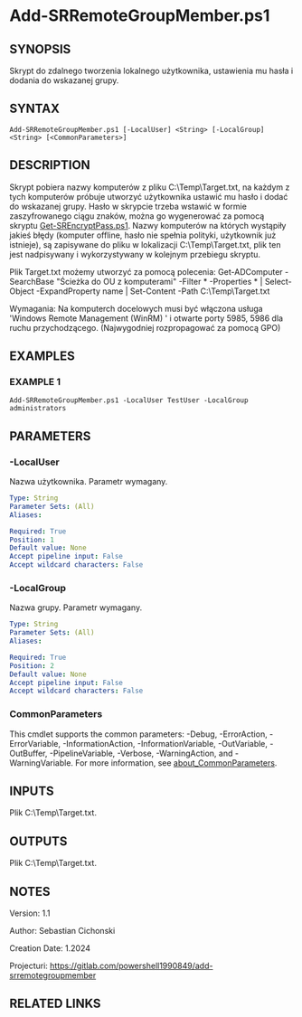
# Add-SRRemoteGroupMember.ps1

## SYNOPSIS
Skrypt do zdalnego tworzenia lokalnego użytkownika, ustawienia mu hasła i dodania do wskazanej grupy.

## SYNTAX

```
Add-SRRemoteGroupMember.ps1 [-LocalUser] <String> [-LocalGroup] <String> [<CommonParameters>]
```

## DESCRIPTION
Skrypt pobiera nazwy komputerów z pliku C:\Temp\Target.txt, na każdym z tych komputerów próbuje utworzyć użytkownika ustawić mu hasło i dodać do wskazanej grupy.
Hasło w skrypcie trzeba wstawić w formie zaszyfrowanego ciągu znaków, można go wygenerować za pomocą skryptu [Get-SREncryptPass.ps1](https://gitlab.com/powershell1990849/get-srencryptpass). 
Nazwy komputerów na których wystąpiły jakieś błędy (komputer offline, hasło nie spełnia polityki, użytkownik już istnieje), są zapisywane do pliku w lokalizacji C:\Temp\Target.txt,
plik ten jest nadpisywany i wykorzystywany w kolejnym przebiegu skryptu.

Plik Target.txt możemy utworzyć za pomocą polecenia: Get-ADComputer -SearchBase "Ścieżka do OU z komputerami" -Filter * -Properties * | Select-Object -ExpandProperty name | Set-Content -Path C:\Temp\Target.txt

Wymagania: Na komputerch docelowych musi być włączona usługa 'Windows Remote Management (WinRM) ' i otwarte porty 5985, 5986 dla ruchu przychodzącego.
(Najwygodniej rozpropagować za pomocą GPO)

## EXAMPLES

### EXAMPLE 1
```
Add-SRRemoteGroupMember.ps1 -LocalUser TestUser -LocalGroup administrators
```

## PARAMETERS

### -LocalUser
Nazwa użytkownika.
Parametr wymagany.

```yaml
Type: String
Parameter Sets: (All)
Aliases:

Required: True
Position: 1
Default value: None
Accept pipeline input: False
Accept wildcard characters: False
```

### -LocalGroup
Nazwa grupy.
Parametr wymagany.

```yaml
Type: String
Parameter Sets: (All)
Aliases:

Required: True
Position: 2
Default value: None
Accept pipeline input: False
Accept wildcard characters: False
```

### CommonParameters
This cmdlet supports the common parameters: -Debug, -ErrorAction, -ErrorVariable, -InformationAction, -InformationVariable, -OutVariable, -OutBuffer, -PipelineVariable, -Verbose, -WarningAction, and -WarningVariable. For more information, see [about_CommonParameters](http://go.microsoft.com/fwlink/?LinkID=113216).

## INPUTS

 Plik C:\Temp\Target.txt.
## OUTPUTS

 Plik C:\Temp\Target.txt.
## NOTES
Version:        1.1

Author:         Sebastian Cichonski

Creation Date:  1.2024

Projecturi:     https://gitlab.com/powershell1990849/add-srremotegroupmember

## RELATED LINKS
